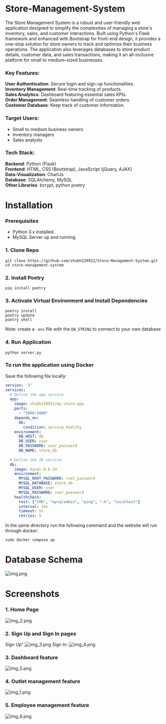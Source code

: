 # Store-Management-System

The Store Management System is a robust and user-friendly web application designed to simplify the complexities of managing a store's inventory, sales, and customer interactions. Built using Python's Flask framework and enhanced with Bootstrap for front-end design, it provides a one-stop solution for store owners to track and optimize their business operations. The application also leverages databases to store product details, customer data, and sales transactions, making it an all-inclusive platform for small to medium-sized businesses.

### Key Features:

**User Authentication**: Secure login and sign-up functionalities. \
**Inventory Management**: Real-time tracking of products. \
**Sales Analytics**: Dashboard featuring essential sales KPIs. \
**Order Management**: Seamless handling of customer orders. \
**Customer Database**: Keep track of customer information.

### Target Users:

* Small to medium business owners 
* Inventory managers 
* Sales analysts

### Tech Stack:

**Backend**: Python (Flask) \
**Frontend**: HTML, CSS (Bootstrap), JavaScript (jQuery, AJAX) \
**Data-Visualization**: ChartJs \
**Database**: SQLAlchemy, MySQL \
**Other Libraries**: bcrypt, python poetry

# Installation

### Prerequisites
* Python 3.x installed.
* MySQL Server up and running.

### 1. Clone Repo

```commandline
git clone https://github.com/shubh220922/Store-Management-System.git
cd store-management-system
```

### 2. Install Poetry

```commandline
pip install poetry
```

### 3. Activate Virtual Environment and Install Dependencies

```commandline
poetry install
poetry update
poetry shell
```

Note: create a `.env` file with the `DB_STRING` to connect to your own database


### 4. Run Application

```commandline
python server.py
```

### To run the application using Docker

Save the following file locally:
```yaml
version: '3'
services:
  # Define the app service
  app:
    image: shubh220922/my-store-app
    ports:
      - "5000:5000"  
    depends_on:
      db:
        condition: service_healthy
    environment:
      DB_HOST: db  
      DB_USER: user  
      DB_PASSWORD: user_password  
      DB_NAME: store_db  
  
  # Define the db service
  db:
    image: mysql:8.0.34
    environment:
      MYSQL_ROOT_PASSWORD: root_password
      MYSQL_DATABASE: store_db
      MYSQL_USER: user
      MYSQL_PASSWORD: user_password
    healthcheck:
      test: ["CMD", "mysqladmin", "ping", "-h", "localhost"]
      interval: 10s
      timeout: 5s
      retries: 5
```

In the same directory run the following command and the website will run through docker:
```commandline
sudo docker compose up
```

# Database Schema

![img.png](img.png)

# Screenshots

### 1. Home Page
![img_2.png](img_2.png)

### 2. Sign Up and Sign In pages
Sign Up"
![img_3.png](img_3.png)
Sign In:
![img_4.png](img_4.png)

### 3. Dashboard feature
![img_5.png](img_5.png)

### 4. Outlet management feature
![img_1.png](img_1.png)

### 5. Employee management feature
![img_6.png](img_6.png)



